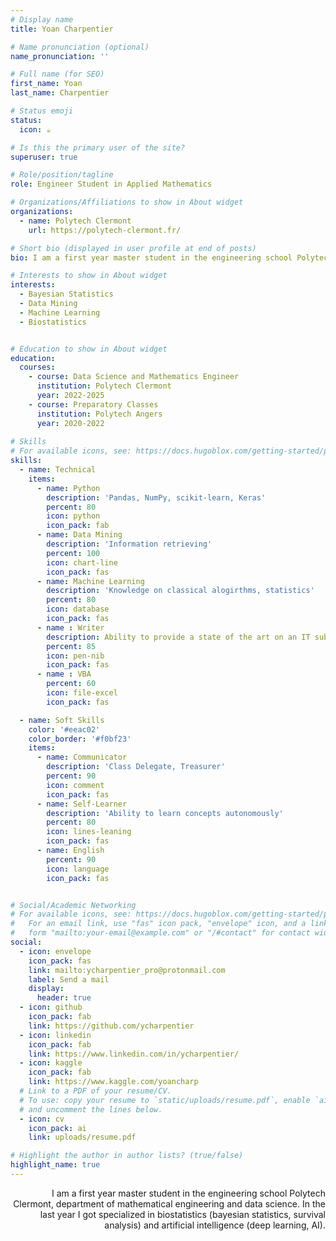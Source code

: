 ```yaml
---
# Display name
title: Yoan Charpentier

# Name pronunciation (optional)
name_pronunciation: ''

# Full name (for SEO)
first_name: Yoan
last_name: Charpentier

# Status emoji
status:
  icon: ☕️

# Is this the primary user of the site?
superuser: true

# Role/position/tagline
role: Engineer Student in Applied Mathematics

# Organizations/Affiliations to show in About widget
organizations:
  - name: Polytech Clermont
    url: https://polytech-clermont.fr/

# Short bio (displayed in user profile at end of posts)
bio: I am a first year master student in the engineering school Polytech Clermont, department of mathematical engineering and data science.

# Interests to show in About widget
interests:
  - Bayesian Statistics
  - Data Mining
  - Machine Learning
  - Biostatistics


# Education to show in About widget
education:
  courses:
    - course: Data Science and Mathematics Engineer
      institution: Polytech Clermont
      year: 2022-2025
    - course: Preparatory Classes
      institution: Polytech Angers
      year: 2020-2022
      
# Skills
# For available icons, see: https://docs.hugoblox.com/getting-started/page-builder/#icons
skills:
  - name: Technical
    items:
      - name: Python
        description: 'Pandas, NumPy, scikit-learn, Keras'
        percent: 80
        icon: python
        icon_pack: fab
      - name: Data Mining
        description: 'Information retrieving'
        percent: 100
        icon: chart-line
        icon_pack: fas
      - name: Machine Learning
        description: 'Knowledge on classical alogirthms, statistics'
        percent: 80
        icon: database
        icon_pack: fas
      - name : Writer
        description: Ability to provide a state of the art on an IT subject
        percent: 85
        icon: pen-nib
        icon_pack: fas
      - name : VBA
        percent: 60
        icon: file-excel
        icon_pack: fas

  - name: Soft Skills
    color: '#eeac02'
    color_border: '#f0bf23'
    items:
      - name: Communicator
        description: 'Class Delegate, Treasurer'
        percent: 90
        icon: comment
        icon_pack: fas
      - name: Self-Learner
        description: 'Ability to learn concepts autonomously'
        percent: 80
        icon: lines-leaning
        icon_pack: fas
      - name: English
        percent: 90
        icon: language
        icon_pack: fas


# Social/Academic Networking
# For available icons, see: https://docs.hugoblox.com/getting-started/page-builder/#icons
#   For an email link, use "fas" icon pack, "envelope" icon, and a link in the
#   form "mailto:your-email@example.com" or "/#contact" for contact widget.
social:
  - icon: envelope
    icon_pack: fas
    link: mailto:ycharpentier_pro@protonmail.com
    label: Send a mail
    display:
      header: true
  - icon: github
    icon_pack: fab
    link: https://github.com/ycharpentier
  - icon: linkedin
    icon_pack: fab
    link: https://www.linkedin.com/in/ycharpentier/
  - icon: kaggle
    icon_pack: fab
    link: https://www.kaggle.com/yoancharp
  # Link to a PDF of your resume/CV.
  # To use: copy your resume to `static/uploads/resume.pdf`, enable `ai` icons in `params.yaml`,
  # and uncomment the lines below.
  - icon: cv
    icon_pack: ai
    link: uploads/resume.pdf

# Highlight the author in author lists? (true/false)
highlight_name: true
---
```



<div style="text-align: right"> I am a first year master student in the engineering school Polytech Clermont, department of mathematical engineering and data science. In the last year I got specialized in biostatistics (bayesian statistics, survival analysis) and artificial intelligence (deep learning, AI). </div>
